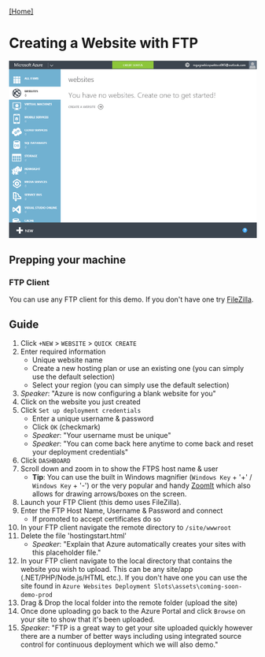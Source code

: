 [[Home]](../../README.html)

# Creating a Website with FTP

![Creating a Website with FTP](assets/websites-ftp-deployment.gif)

## Prepping your machine

### FTP Client

You can use any FTP client for this demo. If you don't have one try [FileZilla](https://filezilla-project.org/download.php?show_all=1).

## Guide

1. Click `+NEW` > `WEBSITE` > `QUICK CREATE`
1. Enter required information
	* Unique website name
	* Create a new hosting plan or use an existing one (you can simply use the default selection)
	* Select your region (you can simply use the default selection)
1. *Speaker*: "Azure is now configuring a blank website for you"
1. Click on the website you just created
1. Click `Set up deployment credentials`
	* Enter a unique username & password
	* Click `OK` (checkmark)
	* *Speaker*: "Your username must be unique"
	* *Speaker*: "You can come back here anytime to come back and reset your deployment credentials"
1. Click `DASHBOARD`
1. Scroll down and zoom in to show the FTPS host name & user
	* **Tip**: You can use the built in Windows magnifier (`Windows Key` + '+' / `Windows Key` + '-') or the very popular and handy [ZoomIt](https://technet.microsoft.com/en-us/sysinternals/bb897434) which also allows for drawing arrows/boxes on the screen.
1. Launch your FTP Client (this demo uses FileZilla).
1. Enter the FTP Host Name, Username & Password and connect
	* If promoted to accept certificates do so
1. In your FTP client navigate the remote directory to `/site/wwwroot`
1. Delete the file 'hostingstart.html'
	* *Speaker*: "Explain that Azure automatically creates your sites with this placeholder file."
1. In your FTP client navigate to the local directory that contains the website you wish to upload. This can be any site/app (.NET/PHP/Node.js/HTML etc.). If you don't have one you can use the site found in `Azure Websites Deployment Slots\assets\coming-soon-demo-prod`
1. Drag & Drop the local folder into the remote folder (upload the site)
1. Once done uploading go back to the Azure Portal and click `Browse` on your site to show that it's been uploaded.
1. *Speaker*: "FTP is a great way to get your site uploaded quickly however there are a number of better ways including using integrated source control for continuous deployment which we will also demo."

